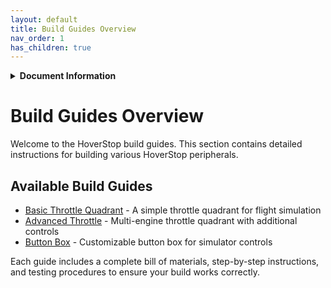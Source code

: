 ```yaml
---
layout: default
title: Build Guides Overview
nav_order: 1
has_children: true
---
```


<details markdown="1">
<summary><strong>Document Information</strong></summary>

| Document Title | HoverStop Build Guides Overview |
| :---- | ----- |
| **Document Number** | 0001 |
| **Version Number** | 1.0 |
| **Effective Date** | 03/05/25 |
| **Prepared By** | HoverStop Documentation Team |
| **Reviewed By** |  |
| **Approved By** |  |
| **Next Review Date** | 03/11/25 |
| **Confidentiality** | ☒ Public ☐ Internal Use ☐ Confidential ☐ Restricted |
| **Location** | GitHub - hover-stop/docs |

| Version | Date | Description of Change | Changed By |
| ----- | ----- | ----- | ----- |
| 1.0 | 03/05/25 | Initial release | HoverStop Docs Team |
|  |  |  |  |

</details>

# Build Guides Overview

Welcome to the HoverStop build guides. This section contains detailed instructions for building various HoverStop peripherals.

## Available Build Guides

- [Basic Throttle Quadrant](basic-throttle/) - A simple throttle quadrant for flight simulation
- [Advanced Throttle](advanced-throttle/) - Multi-engine throttle quadrant with additional controls
- [Button Box](button-box/) - Customizable button box for simulator controls

Each guide includes a complete bill of materials, step-by-step instructions, and testing procedures to ensure your build works correctly.